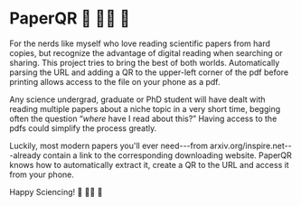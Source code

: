 # PaperQR 🧬 👩‍🔬 📡

For the nerds like myself who love reading scientific papers from hard copies, but recognize the advantage of digital reading when searching or sharing. This project tries to bring the best of both worlds. Automatically parsing the URL and adding a QR to the upper-left corner of the pdf before printing allows access to the file on your phone as a pdf.

Any science undergrad, graduate or PhD student will have dealt with reading multiple papers about a niche topic in a very short time, begging often the question “_where_ have I read about this?” Having access to the pdfs could simplify the process greatly.

Luckily, most modern papers you'll ever need---from arxiv.org/inspire.net---already contain a link to the corresponding downloading website. PaperQR knows how to automatically extract it, create a QR to the URL and access it from your phone.

[¿Turn it into a Chrome extension?]::

Happy Sciencing! 🔭 👨‍🔬 🔬
